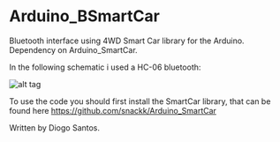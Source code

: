 # Arduino_BSmartCar
Bluetooth interface using 4WD Smart Car library for the Arduino. Dependency on Arduino_SmartCar.

In the following schematic i used a HC-06 bluetooth:

![alt tag](https://www.dropbox.com/s/cumatdrz8rkpe6k/SmartCar_bluetooth_bb.png?dl=1)

To use the code you should first install the SmartCar library, that can be found here https://github.com/snackk/Arduino_SmartCar

Written by Diogo Santos.
